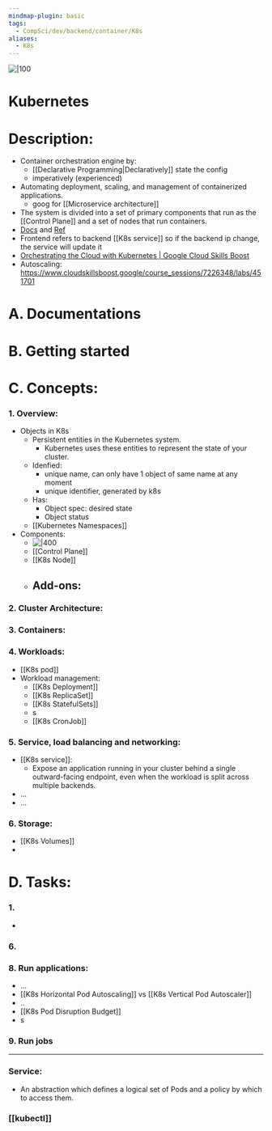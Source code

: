 ```yaml
---
mindmap-plugin: basic
tags:
  - CompSci/dev/backend/container/K8s
aliases:
  - K8s
---
```

![|100](https://upload.wikimedia.org/wikipedia/commons/thumb/3/39/Kubernetes_logo_without_workmark.svg/2109px-Kubernetes_logo_without_workmark.svg.png)
# Kubernetes
# Description:
- Container orchestration engine by:
	- [[Declarative Programming|Declaratively]] state the config
	- imperatively (experienced)
- Automating deployment, scaling, and management of containerized applications.
	- goog for [[Microservice architecture]]
- The system is divided into a set of primary components that run as the [[Control Plane]] and a set of nodes that run containers.
- [Docs](https://kubernetes.io/docs/) and [Ref](https://kubernetes.io/docs/reference/)
- Frontend refers to backend [[K8s service]] so if the backend ip change, the service will update it
- [Orchestrating the Cloud with Kubernetes | Google Cloud Skills Boost](https://www.cloudskillsboost.google/course_sessions/7239637/labs/403992)
- Autoscaling: https://www.cloudskillsboost.google/course_sessions/7226348/labs/451701
# A. Documentations
# B. Getting started
# C. Concepts:
### 1. Overview:
- Objects in K8s
	- Persistent entities in the Kubernetes system.
		- Kubernetes uses these entities to represent the state of your cluster.
	- Idenfied:
		- unique name, can only have 1 object of same name at any moment
		- unique identifier, generated by k8s
	- Has:
		- Object spec: desired state
		- Object status
	- [[Kubernetes Namespaces]]
- Components:
	- ![|400](https://kubernetes.io/images/docs/components-of-kubernetes.svg)
	- [[Control Plane]]
	- [[K8s Node]]
	- Add-ons:
		- 
### 2. Cluster Architecture:
### 3. Containers:
### 4. Workloads:
- [[K8s pod]]
- Workload management:
	- [[K8s Deployment]]
	- [[K8s ReplicaSet]]
	- [[K8s StatefulSets]]
	- s
	- [[K8s CronJob]]
### 5. Service, load balancing and networking:
- [[K8s service]]:
	- Expose an application running in your cluster behind a single outward-facing endpoint, even when the workload is split across multiple backends.
- ...
- ...
### 6. Storage:
- [[K8s Volumes]]
- 
# D. Tasks:
### 1.
- 
### 6. 
### 8. Run applications:
- ...
- [[K8s Horizontal Pod Autoscaling]] vs [[K8s Vertical Pod Autoscaler]]
- ..
- [[K8s Pod Disruption Budget]]
- s
### 9. Run jobs
---
### Service:
- An abstraction which defines a logical set of Pods and a policy by which to access them.
### [[kubectl]]
